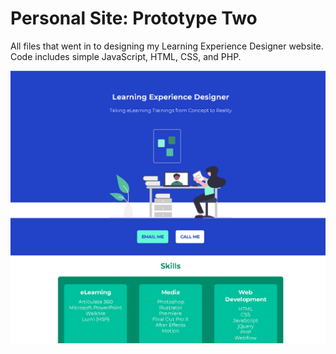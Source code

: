 # Personal Site: Prototype Two

All files that went in to designing my Learning Experience Designer website. Code includes simple JavaScript, HTML, CSS, and PHP.

![Site Image](_siteImage.png)

